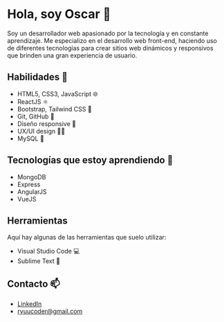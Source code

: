# Hola, soy Oscar 👋
Soy un desarrollador web apasionado por la tecnología y en constante aprendizaje. Me especializo en el desarrollo web front-end, haciendo uso de diferentes tecnologías para crear sitios web dinámicos y responsivos que brinden una gran experiencia de usuario. 

## Habilidades 🚀
- HTML5, CSS3, JavaScript 🌐
- ReactJS ⚛️
- Bootstrap, Tailwind CSS 🎨
- Git, GitHub 🐙
- Diseño responsive 📱
- UX/UI design 🎨💡
- MySQL 💾

## Tecnologías que estoy aprendiendo 🌱

- MongoDB
- Express
- AngularJS
- VueJS

## Herramientas

Aquí hay algunas de las herramientas que suelo utilizar:

- Visual Studio Code 💻
- Sublime Text 📝

## Contacto 📫
- [LinkedIn](https://www.linkedin.com/in/oscar-laro/)
- ryuucoder@gmail.com
